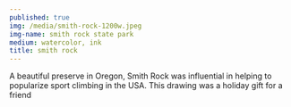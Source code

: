 ```yaml
---
published: true
img: /media/smith-rock-1200w.jpeg
img-name: smith rock state park
medium: watercolor, ink
title: smith rock
---
```



A beautiful preserve in Oregon, Smith Rock was influential in helping to popularize sport climbing in the USA.  This drawing was a holiday gift for a friend